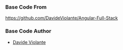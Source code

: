### Base Code From
https://github.com/DavideViolante/Angular-Full-Stack
### Base Code Author
* [Davide Violante](https://github.com/DavideViolante)

